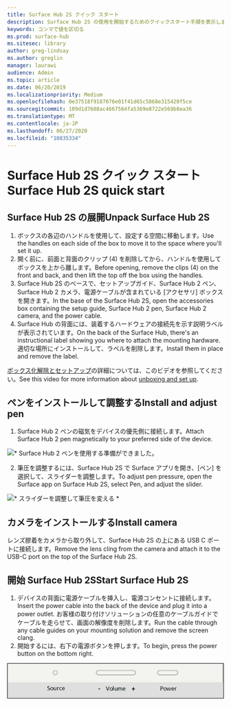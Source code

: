 ```yaml
---
title: Surface Hub 2S クイック スタート
description: Surface Hub 2S の使用を開始するためのクイックスタート手順を表示します。
keywords: コンマで値を区切る
ms.prod: surface-hub
ms.sitesec: library
author: greg-lindsay
ms.author: greglin
manager: laurawi
audience: Admin
ms.topic: article
ms.date: 06/20/2019
ms.localizationpriority: Medium
ms.openlocfilehash: 0e37518f9187076e01f41d65c5868e315420f5ce
ms.sourcegitcommit: 109d1d7608ac4667564fa5369e8722e569b8ea36
ms.translationtype: MT
ms.contentlocale: ja-JP
ms.lasthandoff: 06/27/2020
ms.locfileid: "10835334"
---
```

# <span data-ttu-id="48850-104">Surface Hub 2S クイック スタート</span><span class="sxs-lookup"><span data-stu-id="48850-104">Surface Hub 2S quick start</span></span>

## <span data-ttu-id="48850-105">Surface Hub 2S の展開</span><span class="sxs-lookup"><span data-stu-id="48850-105">Unpack Surface Hub 2S</span></span>

1. <span data-ttu-id="48850-106">ボックスの各辺のハンドルを使用して、設定する空間に移動します。</span><span class="sxs-lookup"><span data-stu-id="48850-106">Use the handles on each side of the box to move it to the space where you'll set it up.</span></span>
2. <span data-ttu-id="48850-107">開く前に、前面と背面のクリップ (4) を削除してから、ハンドルを使用してボックスを上から離します。</span><span class="sxs-lookup"><span data-stu-id="48850-107">Before opening, remove the clips (4) on the front and back, and then lift the top off the box using the handles.</span></span>
3. <span data-ttu-id="48850-108">Surface Hub 2S のベースで、セットアップガイド、Surface Hub 2 ペン、Surface Hub 2 カメラ、電源ケーブルが含まれている [アクセサリ] ボックスを開きます。</span><span class="sxs-lookup"><span data-stu-id="48850-108">In the base of the Surface Hub 2S, open the accessories box containing the setup guide, Surface Hub 2 pen, Surface Hub 2 camera, and the power cable.</span></span>
4. <span data-ttu-id="48850-109">Surface Hub の背面には、装着するハードウェアの接続先を示す説明ラベルが表示されています。</span><span class="sxs-lookup"><span data-stu-id="48850-109">On the back of the Surface Hub, there's an instructional label showing you where to attach the mounting hardware.</span></span> <span data-ttu-id="48850-110">適切な場所にインストールして、ラベルを削除します。</span><span class="sxs-lookup"><span data-stu-id="48850-110">Install them in place and remove the label.</span></span>

<span data-ttu-id="48850-111">[ボックス化解除とセットアップ](https://youtu.be/fCrxdNXvru4)の詳細については、このビデオを参照してください。</span><span class="sxs-lookup"><span data-stu-id="48850-111">See this video for more information about [unboxing and set up](https://youtu.be/fCrxdNXvru4).</span></span>

## <span data-ttu-id="48850-112">ペンをインストールして調整する</span><span class="sxs-lookup"><span data-stu-id="48850-112">Install and adjust pen</span></span>

1. <span data-ttu-id="48850-113">Surface Hub 2 ペンの磁気をデバイスの優先側に接続します。</span><span class="sxs-lookup"><span data-stu-id="48850-113">Attach Surface Hub 2 pen magnetically to your preferred side of the device.</span></span>

![\* Surface Hub 2 ペンを使用する準備ができました。](images/sh2-pen.png) <br>

2. <span data-ttu-id="48850-117">筆圧を調整するには、Surface Hub 2S で Surface アプリを開き、[ペン] を選択して、スライダーを調整します。</span><span class="sxs-lookup"><span data-stu-id="48850-117">To adjust pen pressure, open the Surface app on Surface Hub 2S, select Pen, and adjust the slider.</span></span>

![\* スライダーを調整して筆圧を変える \*](images/sh2-pen-pressure.png) <br>

## <span data-ttu-id="48850-119">カメラをインストールする</span><span class="sxs-lookup"><span data-stu-id="48850-119">Install camera</span></span>

<span data-ttu-id="48850-120">レンズ膠着をカメラから取り外して、Surface Hub 2S の上にある USB C ポートに接続します。</span><span class="sxs-lookup"><span data-stu-id="48850-120">Remove the lens cling from the camera and attach it to the USB-C port on the top of the Surface Hub 2S.</span></span>

## <span data-ttu-id="48850-121">開始 Surface Hub 2S</span><span class="sxs-lookup"><span data-stu-id="48850-121">Start Surface Hub 2S</span></span>

1. <span data-ttu-id="48850-122">デバイスの背面に電源ケーブルを挿入し、電源コンセントに接続します。</span><span class="sxs-lookup"><span data-stu-id="48850-122">Insert the power cable into the back of the device and plug it into a power outlet.</span></span> <span data-ttu-id="48850-123">お客様の取り付けソリューションの任意のケーブルガイドでケーブルを走らせて、画面の解像度を削除します。</span><span class="sxs-lookup"><span data-stu-id="48850-123">Run the cable through any cable guides on your mounting solution and remove the screen clang.</span></span>
2. <span data-ttu-id="48850-124">開始するには、右下の電源ボタンを押します。</span><span class="sxs-lookup"><span data-stu-id="48850-124">To begin, press the power button on the bottom right.</span></span>

![\* キーパッドでソース、音量、power ボタンが表示される \*](images/sh2-keypad.png) <br>
